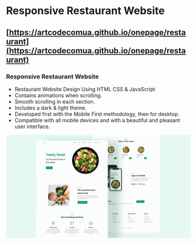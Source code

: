 # Responsive Restaurant Website
## [https://artcodecomua.github.io/onepage/restaurant](https://artcodecomua.github.io/onepage/restaurant)
### Responsive Restaurant Website

- Restaurant Website Design Using HTML CSS & JavaScript
- Contains animations when scrolling.
- Smooth scrolling in each section.
- Includes a dark & light theme.
- Developed first with the Mobile First methodology, then for desktop.
- Compatible with all mobile devices and with a beautiful and pleasant user interface.

![preview img](preview.png)
